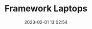 ---
url: https://frame.work/laptop-diy-12-gen-intel
title: Framework Laptops
description: Laptop designed for users to upgrade its components
source: Corey Doctorow
date: 2023-02-01 13:02:54
---